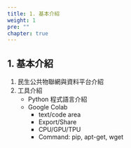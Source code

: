 ```yaml
---
title: 1. 基本介紹
weight: 1
pre: ""
chapter: true
---
```


## 1. 基本介紹

1. 民生公共物聯網與資料平台介紹
2. 工具介紹
    - Python 程式語言介紹
    - Google Colab
        - text/code area
        - Export/Share
        - CPU/GPU/TPU
        - Command: pip, apt-get, wget
